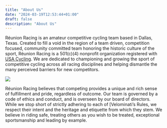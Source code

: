 ```yaml
---
title: "About Us"
date: "2024-03-19T12:53:44+01:00"
draft: false
description: "About Us"
---
```


R&eacute;union Racing is an amateur competitive cycling team based in Dallas, Texas. Created to fill a void in the region of a team driven, competition focused, community committed team honoring the historic culture of the sport, R&eacute;union Racing is a 501(c)(4) nonprofit organization registered with [USA Cycling](https://usacycling.org/). We are dedicated to championing and growing the sport of competitive cycling across all racing disciplines and helping dismantle the many perceived barriers for new competitors.

![](rr_crest_r2.svg)

R&eacute;union Racing believes that competing provides a unique and rich sense of fulfillment and pride, regardless of outcome. Our team is governed by a code of ethics and conduct, and is overseen by our board of directors. While we stop short of strictly adhering to each of [Velominati’s Rules, we respect their intent and the heritage and etiquette from which they stem. We believe in riding safe, treating others as you wish to be treated, exceptional sportsmanship and leading by example.

